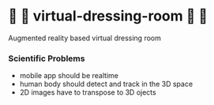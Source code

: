 # :womans_clothes: :jeans: virtual-dressing-room :dress: :tshirt: 
Augmented reality based virtual dressing room

### Scientific Problems 
* mobile app should be realtime
* human body should detect and track in the 3D space
* 2D images have to transpose to 3D ojects
